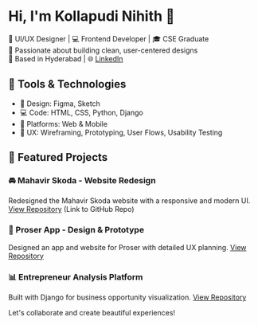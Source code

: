 # Hi, I'm Kollapudi Nihith 👋

🎨 UI/UX Designer | 💻 Frontend Developer | 🎓 CSE Graduate  
🔭 Passionate about building clean, user-centered designs  
📍 Based in Hyderabad | 🌐 [LinkedIn](https://linkedin.com/in/kollapudi-nihith)  

## 🔧 Tools & Technologies
- 🎨 Design: Figma, Sketch
- 💻 Code: HTML, CSS, Python, Django
- 📱 Platforms: Web & Mobile
- 🧪 UX: Wireframing, Prototyping, User Flows, Usability Testing

## 📌 Featured Projects
### 🚘 Mahavir Skoda - Website Redesign
Redesigned the Mahavir Skoda website with a responsive and modern UI.
[View Repository](#) (Link to GitHub Repo)

### 📱 Proser App - Design & Prototype
Designed an app and website for Proser with detailed UX planning.
[View Repository](#)

### 📊 Entrepreneur Analysis Platform
Built with Django for business opportunity visualization.
[View Repository](#)

Let's collaborate and create beautiful experiences!

<!---
Nihith19/Nihith19 is a ✨ special ✨ repository because its `README.md` (this file) appears on your GitHub profile.
You can click the Preview link to take a look at your changes.
--->
